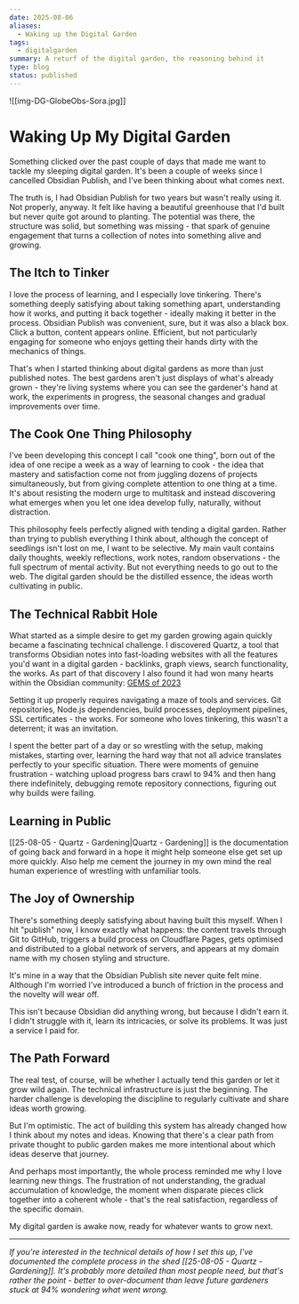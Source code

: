 ```yaml
---
date: 2025-08-06
aliases:
  - Waking up the Digital Garden
tags:
  - digitalgarden
summary: A returf of the digital garden, the reasoning behind it
type: blog
status: published
---
```

![[img-DG-GlobeObs-Sora.jpg]]
# Waking Up My Digital Garden

Something clicked over the past couple of days that made me want to tackle my sleeping digital garden. It's been a couple of weeks since I cancelled Obsidian Publish, and I've been thinking about what comes next.

The truth is, I had Obsidian Publish for two years but wasn't really using it. Not properly, anyway. It felt like having a beautiful greenhouse that I'd built but never quite got around to planting. The potential was there, the structure was solid, but something was missing - that spark of genuine engagement that turns a collection of notes into something alive and growing.

## The Itch to Tinker


I love the process of learning, and I especially love tinkering. There's something deeply satisfying about taking something apart, understanding how it works, and putting it back together - ideally making it better in the process. Obsidian Publish was convenient, sure, but it was also a black box. Click a button, content appears online. Efficient, but not particularly engaging for someone who enjoys getting their hands dirty with the mechanics of things.

That's when I started thinking about digital gardens as more than just published notes. The best gardens aren't just displays of what's already grown - they're living systems where you can see the gardener's hand at work, the experiments in progress, the seasonal changes and gradual improvements over time.

## The Cook One Thing Philosophy

I've been developing this concept I call "cook one thing", born out of the idea of one recipe a week as a way of learning to cook - the idea that mastery and satisfaction come not from juggling dozens of projects simultaneously, but from giving complete attention to one thing at a time. It's about resisting the modern urge to multitask and instead discovering what emerges when you let one idea develop fully, naturally, without distraction.

This philosophy feels perfectly aligned with tending a digital garden. Rather than trying to publish everything I think about, although the concept of seedlings isn't lost on me, I want to be selective. My main vault contains daily thoughts, weekly reflections, work notes, random observations - the full spectrum of mental activity. But not everything needs to go out to the web. The digital garden should be the distilled essence, the ideas worth cultivating in public.

## The Technical Rabbit Hole

What started as a simple desire to get my garden growing again quickly became a fascinating technical challenge. I discovered Quartz, a tool that transforms Obsidian notes into fast-loading websites with all the features you'd want in a digital garden - backlinks, graph views, search functionality, the works.  As part of that discovery I also found it had won many hearts within the Obsidian community: [GEMS of 2023](https://obsidian.md/blog/2023-goty-winners/)

Setting it up properly requires navigating a maze of tools and services. Git repositories, Node.js dependencies, build processes, deployment pipelines, SSL certificates - the works. For someone who loves tinkering, this wasn't a deterrent; it was an invitation.

I spent the better part of a day or so wrestling with the setup, making mistakes, starting over, learning the hard way that not all advice translates perfectly to your specific situation. There were moments of genuine frustration - watching upload progress bars crawl to 94% and then hang there indefinitely, debugging remote repository connections, figuring out why builds were failing.

## Learning in Public

[[25-08-05 - Quartz - Gardening|Quartz - Gardening]] is the documentation of going back and forward in a hope it might help someone else get set up more quickly.  Also help me cement the journey in my own mind the real human experience of wrestling with unfamiliar tools.

## The Joy of Ownership

There's something deeply satisfying about having built this myself. When I hit "publish" now, I know exactly what happens: the content travels through Git to GitHub, triggers a build process on Cloudflare Pages, gets optimised and distributed to a global network of servers, and appears at my domain name with my chosen styling and structure.

It's mine in a way that the Obsidian Publish site never quite felt mine.  Although I'm worried I've introduced a bunch of friction in the process and the novelty will wear off.

This isn't because Obsidian did anything wrong, but because I didn't earn it. I didn't struggle with it, learn its intricacies, or solve its problems. It was just a service I paid for.

## The Path Forward

The real test, of course, will be whether I actually tend this garden or let it grow wild again. The technical infrastructure is just the beginning. The harder challenge is developing the discipline to regularly cultivate and share ideas worth growing.

But I'm optimistic. The act of building this system has already changed how I think about my notes and ideas. Knowing that there's a clear path from private thought to public garden makes me more intentional about which ideas deserve that journey.

And perhaps most importantly, the whole process reminded me why I love learning new things. The frustration of not understanding, the gradual accumulation of knowledge, the moment when disparate pieces click together into a coherent whole - that's the real satisfaction, regardless of the specific domain.

My digital garden is awake now, ready for whatever wants to grow next.

---

_If you're interested in the technical details of how I set this up, I've documented the complete process in the shed [[25-08-05 - Quartz - Gardening]]. It's probably more detailed than most people need, but that's rather the point - better to over-document than leave future gardeners stuck at 94% wondering what went wrong._